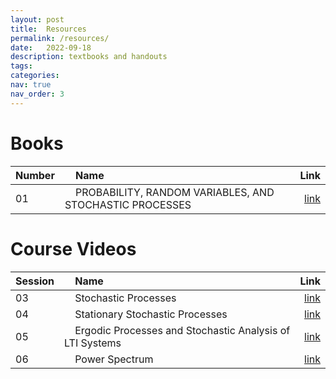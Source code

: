 ```yaml
---
layout: post
title:  Resources
permalink: /resources/
date:   2022-09-18
description: textbooks and handouts
tags: 
categories: 
nav: true
nav_order: 3
---
```

# Books
| Number | &nbsp; &nbsp; Name                                                    | Link                                   |
| :----   | :--------------------------------------------------------------- | ---------------------------------------------: |
| 01     | &nbsp; &nbsp; PROBABILITY, RANDOM VARIABLES, AND STOCHASTIC PROCESSES &nbsp; &nbsp;| <a href='/assets/zip/papoulis.zip'>link</a> |

# Course Videos
| Session | &nbsp; &nbsp; Name                                                    | Link                                   |
| :----   | :--------------------------------------------------------------- | ---------------------------------------------: |
| 03     | &nbsp; &nbsp; Stochastic Processes &nbsp; &nbsp;| <a href='https://drive.google.com/file/d/1MXlMuFPIerEgaA0LvRbX4igpwoQWu9dX/view?usp=sharing'>link</a> |
| 04     | &nbsp; &nbsp; Stationary Stochastic Processes &nbsp; &nbsp;| <a href='https://drive.google.com/file/d/14Gvs4kk6EyjSzUW_cpuIQ-I2SF31nNOJ/view?usp=sharing'>link</a> |
| 05     | &nbsp; &nbsp; Ergodic Processes and Stochastic Analysis of LTI Systems &nbsp; &nbsp;| <a href='https://drive.google.com/file/d/1tXXS8DwcQvLd6_8tgqIfmciUdXIwjk4o/view?usp=sharing'>link</a> |
| 06     | &nbsp; &nbsp; Power Spectrum &nbsp; &nbsp;| <a href='https://drive.google.com/file/d/1QI723iCXIkvTgyFDDWVRWNp8ju5WG_iH/view?usp=sharing'>link</a> |
